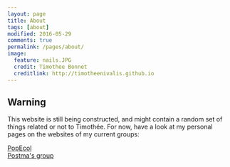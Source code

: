 ```yaml
---
layout: page
title: About
tags: [about]
modified: 2016-05-29
comments: true
permalink: /pages/about/
image:
  feature: nails.JPG
  credit: Timothee Bonnet
  creditlink: http://timotheenivalis.github.io
---
```


## Warning
This website is still being constructed, and might contain a random set of things related or not to Timothée.
For now, have a look at my personal pages on the websites of my current groups:


 <div markdown="0"><a href="http://www.popecol.org/team/timothee-bonnet/" class="btn btn-success">PopEcol</a></div>
 <div markdown="0"><a href="http://erikpostma.net/group.html#timothee" class="btn btn-info">Postma's group</a></div>
